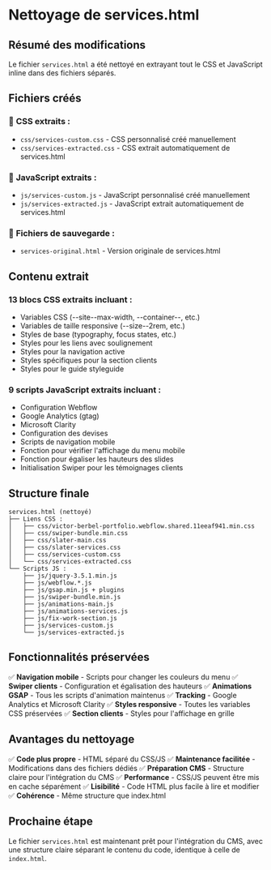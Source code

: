 # Nettoyage de services.html

## Résumé des modifications

Le fichier `services.html` a été nettoyé en extrayant tout le CSS et JavaScript inline dans des fichiers séparés.

## Fichiers créés

### 📁 **CSS extraits :**
- `css/services-custom.css` - CSS personnalisé créé manuellement
- `css/services-extracted.css` - CSS extrait automatiquement de services.html

### 📁 **JavaScript extraits :**
- `js/services-custom.js` - JavaScript personnalisé créé manuellement  
- `js/services-extracted.js` - JavaScript extrait automatiquement de services.html

### 📁 **Fichiers de sauvegarde :**
- `services-original.html` - Version originale de services.html

## Contenu extrait

### **13 blocs CSS** extraits incluant :
- Variables CSS (--site--max-width, --container--, etc.)
- Variables de taille responsive (--size--2rem, etc.)
- Styles de base (typography, focus states, etc.)
- Styles pour les liens avec soulignement
- Styles pour la navigation active
- Styles spécifiques pour la section clients
- Styles pour le guide styleguide

### **9 scripts JavaScript** extraits incluant :
- Configuration Webflow
- Google Analytics (gtag)
- Microsoft Clarity
- Configuration des devises
- Scripts de navigation mobile
- Fonction pour vérifier l'affichage du menu mobile
- Fonction pour égaliser les hauteurs des slides
- Initialisation Swiper pour les témoignages clients

## Structure finale

```
services.html (nettoyé)
├── Liens CSS :
│   ├── css/victor-berbel-portfolio.webflow.shared.11eeaf941.min.css
│   ├── css/swiper-bundle.min.css
│   ├── css/slater-main.css
│   ├── css/slater-services.css
│   ├── css/services-custom.css
│   └── css/services-extracted.css
└── Scripts JS :
    ├── js/jquery-3.5.1.min.js
    ├── js/webflow.*.js
    ├── js/gsap.min.js + plugins
    ├── js/swiper-bundle.min.js
    ├── js/animations-main.js
    ├── js/animations-services.js
    ├── js/fix-work-section.js
    ├── js/services-custom.js
    └── js/services-extracted.js
```

## Fonctionnalités préservées

✅ **Navigation mobile** - Scripts pour changer les couleurs du menu
✅ **Swiper clients** - Configuration et égalisation des hauteurs
✅ **Animations GSAP** - Tous les scripts d'animation maintenus
✅ **Tracking** - Google Analytics et Microsoft Clarity
✅ **Styles responsive** - Toutes les variables CSS préservées
✅ **Section clients** - Styles pour l'affichage en grille

## Avantages du nettoyage

✅ **Code plus propre** - HTML séparé du CSS/JS
✅ **Maintenance facilitée** - Modifications dans des fichiers dédiés
✅ **Préparation CMS** - Structure claire pour l'intégration du CMS
✅ **Performance** - CSS/JS peuvent être mis en cache séparément
✅ **Lisibilité** - Code HTML plus facile à lire et modifier
✅ **Cohérence** - Même structure que index.html

## Prochaine étape

Le fichier `services.html` est maintenant prêt pour l'intégration du CMS, avec une structure claire séparant le contenu du code, identique à celle de `index.html`.